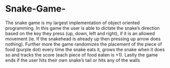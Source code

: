 # Snake-Game-
The snake game is my largest implementation of object oriented programming. In this game the user is 
able to dictate the snake’s direction based on the key they press (up, down, left and right), if it is an 
allowed movement (ie. If the snakehead is already up then pressing up arrow does nothing). Further 
more the game randomizes the placement of the piece of food (purple dot) every time the snake eats it,
grows the snake when it does so and tracks the score (each piece of food eaten is +1). Lastly the game 
ends if the user hits their own snake’s tail or hits any of the walls
